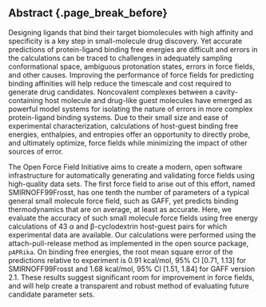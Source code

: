 ## Abstract {.page_break_before}

Designing ligands that bind their target biomolecules with high affinity and specificity is a key step in small-molecule drug discovery.
Yet accurate predictions of protein-ligand binding free energies are difficult and errors in the calculations can be traced to challenges in adequately sampling conformational space, ambiguous protonation states, errors in force fields, and other causes.
Improving the performance of force fields for predicting binding affinities will help reduce the timescale and cost required to generate drug candidates.
Noncovalent complexes between a cavity-containing host molecule and drug-like guest molecules have emerged as powerful model systems for isolating the nature of errors in more complex protein-ligand binding systems.
Due to their small size and ease of experimental characterization, calculations of host-guest binding free energies, enthalpies, and entropies offer an opportunity to directly probe, and ultimately optimize, force fields while minimizing the impact of other sources of error.

The Open Force Field Initiative aims to create a modern, open software infrastructure for automatically generating and validating force fields using high-quality data sets.
The first force field to arise out of this effort, named SMIRNOFF99Frosst, has one tenth the number of parameters of a typical general small molecule force field, such as GAFF, yet predicts binding thermodynamics that are on average, at least as accurate.
Here, we evaluate the accuracy of such small molecule force fields using free energy calculations of 43 α and β-cyclodextrin host-guest pairs for which experimental data are available.
Our calculations were performed using the attach-pull-release method as implemented in the open source package, `pAPRika`.
On binding free energies, the root mean square error of the predictions relative to experiment is 0.91 kcal/mol, 95% CI [0.71, 1.13] for SMIRNOFF99Frosst and 1.68 kcal/mol, 95% CI [1.51, 1.84] for GAFF version 2.1.
These results suggest significant room for improvement in force fields, and will help create a transparent and robust method of evaluating future candidate parameter sets.
